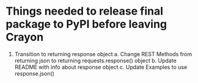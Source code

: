 # Things needed to release final package to PyPI before leaving Crayon

1. Transition to returning response object 
    a. Change REST Methods from returning json to returning requests.response() object 
    b. Update README  with info about response object 
    c. Update Examples to use response.json()